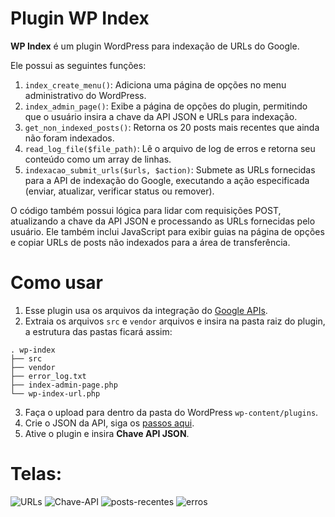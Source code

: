 # Plugin WP Index

**WP Index** é um plugin WordPress para indexação de URLs do Google. 

Ele possui as seguintes funções:

1. `index_create_menu()`: Adiciona uma página de opções no menu administrativo do WordPress.
2. `index_admin_page()`: Exibe a página de opções do plugin, permitindo que o usuário insira a chave da API JSON e URLs para indexação.
3. `get_non_indexed_posts()`: Retorna os 20 posts mais recentes que ainda não foram indexados.
4. `read_log_file($file_path)`: Lê o arquivo de log de erros e retorna seu conteúdo como um array de linhas.
5. `indexacao_submit_urls($urls, $action)`: Submete as URLs fornecidas para a API de indexação do Google, executando a ação especificada (enviar, atualizar, verificar status ou remover).

O código também possui lógica para lidar com requisições POST, atualizando a chave da API JSON e processando as URLs fornecidas pelo usuário. Ele também inclui JavaScript para exibir guias na página de opções e copiar URLs de posts não indexados para a área de transferência.

# Como usar
1. Esse plugin usa os arquivos da integração do [Google APIs](https://github.com/googleapis/google-api-php-client/releases).
2. Extraia os arquivos `src` e `vendor` arquivos e insira na pasta raiz do plugin, a estrutura das pastas ficará assim: 

```
. wp-index
├── src
├── vendor
├── error_log.txt
├── index-admin-page.php
└── wp-index-url.php
```
3. Faça o upload para dentro da pasta do WordPress `wp-content/plugins`.
4. Crie o JSON da API, siga os [passos aqui](https://developers.google.com/search/apis/indexing-api/v3/quickstart?hl=pt-br#get-started). 
5. Ative o plugin e insira **Chave API JSON**.

# Telas:
![URLs](https://user-images.githubusercontent.com/84940616/228016050-5e8301b7-cc4a-4a05-b02f-ea8c95e27f45.png)
![Chave-API](https://user-images.githubusercontent.com/84940616/228016493-9b235ce0-0383-4d6b-84be-d4f96918bb5c.png)
![posts-recentes](https://user-images.githubusercontent.com/84940616/228016089-21ab335d-6256-4c55-b615-3f8eeaa3103e.png)
![erros](https://user-images.githubusercontent.com/84940616/228016101-205fe302-1b52-410e-bd06-8f2d09859821.png)

